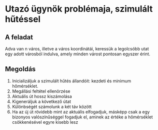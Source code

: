 # Utazó ügynök problémaja, szimulált hűtéssel
## A feladat
Adva van n város, illetve a város koordinátái, keressük a legolcsóbb utat egy adott városból indulva, amely minden várost pontosan egyszer érint.
## Megoldás
1. Inicializáljuk a szimulált hűtés állandóit: kezdeti és minimum hőmérséklet.
2. Megállási feltétel ellenörzése
3. Aktuális út hossz kiszámolása
4. Kigeneráljuk a következő útat
5. Különbségét számolunk a két táv között
6. Ha az új út rövidebb mint az aktuális elfogadjuk, másképp csak a egy bizonyos valószínűséggel fogadjuk el, aminek az értéke a hőmérséklet csökkenésével egyre kisebb lesz